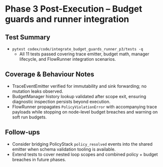# Phase 3 Post-Execution – Budget guards and runner integration

## Test Summary
- `pytest codex/code/integrate_budget_guards_runner_p3/tests -q`
  - All 11 tests passed covering trace emitter, budget math, manager lifecycle, and FlowRunner integration scenarios.

## Coverage & Behaviour Notes
- TraceEventEmitter verified for immutability and sink forwarding; no mutation leaks observed.
- BudgetManager history lookup validated after scope exit, ensuring diagnostic inspection persists beyond execution.
- FlowRunner propagates `PolicyViolationError` with accompanying trace payloads while stopping on node-level budget breaches and warning on soft run budgets.

## Follow-ups
- Consider bridging PolicyStack `policy_resolved` events into the shared emitter when schema validation tooling is available.
- Extend tests to cover nested loop scopes and combined policy + budget breaches in future phases.
